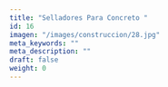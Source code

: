 ```yaml
---
title: "Selladores Para Concreto "
id: 16
imagen: "/images/construccion/28.jpg"
meta_keywords: ""
meta_description: ""
draft: false
weight: 0
---
```

